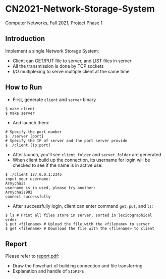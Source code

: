 # CN2021-Network-Storage-System
Computer Networks, Fall 2021, Project Phase 1

## Introduction
Implement a single Network Storage System:
- Client can GET/PUT file to server, and LIST files in server
- All the transmission is done by TCP sockets
- I/O multiplexing to serve multiple client at the same time

## How to Run
- First, generate `client` and `server` binary
```
$ make client
$ make server
```
- And launch them:
```
# Specify the port number 
$ ./server [port]
# Specify the IP of server and the port server provide
$ ./client [ip:port]
```
- After launch, you'll see `client_folder` and `server_folder` are generated
- When client build up the connection, its username for login will be checked to see if the name is in active use:
```
$ ./client 127.0.0.1:2345
input your username:
Armychais
username is in used, please try another:
Armychais902
connect successfully
```
- After successfully login, client can enter command `get`, `put`, and `ls`:
```
$ ls # Print all files store in server, sorted in lexicographical order
$ put <filename> # Upload the file with the <filename> to server
$ get <filename> # Download the file with the <filename> to client
```

## Report
Please refer to [report.pdf](https://github.com/Armychais902/CN2021-Network-Storage-System/blob/main/report.pdf):
- Draw the flowchart of building connection and file transferring
- Explanation and handle of `SIGPIPE`
